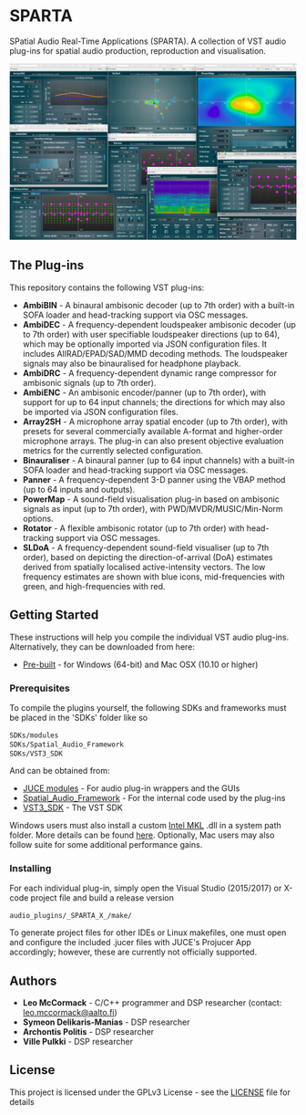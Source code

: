# SPARTA

SPatial Audio Real-Time Applications (SPARTA). A collection of VST audio plug-ins for spatial audio production, reproduction and visualisation.

![](sparta_screenshot.png)

## The Plug-ins

This repository contains the following VST plug-ins:
* **AmbiBIN** - A binaural ambisonic decoder (up to 7th order) with a built-in SOFA loader and head-tracking support via OSC messages.
* **AmbiDEC** - A frequency-dependent loudspeaker ambisonic decoder (up to 7th order) with user specifiable loudspeaker directions (up to 64), which may be optionally imported via JSON configuration files. It includes AllRAD/EPAD/SAD/MMD decoding methods. The loudspeaker signals may also be binauralised for headphone playback.
* **AmbiDRC** - A frequency-dependent dynamic range compressor for ambisonic signals (up to 7th order). 
* **AmbiENC** - An ambisonic encoder/panner (up to 7th order), with support for up to 64 input channels; the directions for which may also be imported via JSON configuration files. 
* **Array2SH** - A microphone array spatial encoder (up to 7th order), with presets for several commercially available A-format and higher-order microphone arrays. The plug-in can also present objective evaluation metrics for the currently selected configuration.
* **Binauraliser** - A binaural panner (up to 64 input channels) with a built-in SOFA loader and head-tracking support via OSC messages.
* **Panner** - A frequency-dependent 3-D panner using the VBAP method (up to 64 inputs and outputs).
* **PowerMap** - A sound-field visualisation plug-in based on ambisonic signals as input (up to 7th order), with PWD/MVDR/MUSIC/Min-Norm options.
* **Rotator** - A flexible ambisonic rotator (up to 7th order) with head-tracking support via OSC messages. 
* **SLDoA** - A frequency-dependent sound-field visualiser (up to 7th order), based on depicting the direction-of-arrival (DoA) estimates derived from spatially localised active-intensity vectors. The low frequency estimates are shown with blue icons, mid-frequencies with green, and high-frequencies with red. 

## Getting Started

These instructions will help you compile the individual VST audio plug-ins. Alternatively, they can be downloaded from here:
* [Pre-built](http://research.spa.aalto.fi/projects/sparta_vsts/) - for Windows (64-bit) and Mac OSX (10.10 or higher)

### Prerequisites

To compile the plugins yourself, the following SDKs and frameworks must be placed in the 'SDKs' folder like so

```
SDKs/modules
SDKs/Spatial_Audio_Framework
SDKs/VST3_SDK
```
And can be obtained from:

* [JUCE modules](https://shop.juce.com/get-juce/download) - For audio plug-in wrappers and the GUIs
* [Spatial_Audio_Framework](https://github.com/leomccormack/Spatial_Audio_Framework) - For the internal code used by the plug-ins
* [VST3_SDK](https://www.steinberg.net/en/company/developers.html) - The VST SDK

Windows users must also install a custom [Intel MKL](https://software.intel.com/en-us/articles/free-ipsxe-tools-and-libraries) .dll in a system path folder. More details can be found [here](https://github.com/leomccormack/Spatial_Audio_Framework). Optionally, Mac users may also follow suite for some additional performance gains. 

### Installing

For each individual plug-in, simply open the Visual Studio (2015/2017) or X-code project file and build a release version

```
audio_plugins/_SPARTA_X_/make/
```

To generate project files for other IDEs or Linux makefiles, one must open and configure the included .jucer files with JUCE's Projucer App accordingly; however, these are currently not officially supported. 

## Authors

* **Leo McCormack** - C/C++ programmer and DSP researcher (contact: leo.mccormack@aalto.fi)
* **Symeon Delikaris-Manias** - DSP researcher
* **Archontis Politis** -  DSP researcher
* **Ville Pulkki** - DSP researcher


## License

This project is licensed under the GPLv3 License - see the [LICENSE](LICENSE) file for details


